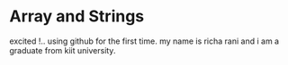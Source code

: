 # Array and Strings

excited !.. using github for the first time.
my name is richa rani and i am a graduate from kiit university.
